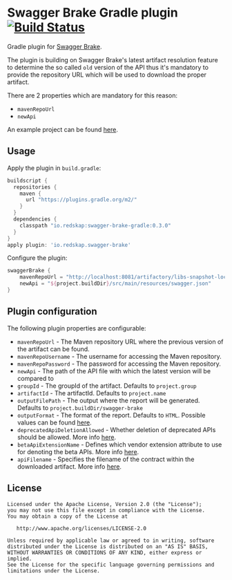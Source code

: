 # Swagger Brake Gradle plugin [![Build Status](https://travis-ci.com/redskap/swagger-brake-gradle.svg?branch=master)](https://travis-ci.com/redskap/swagger-brake-gradle)
Gradle plugin for [Swagger Brake](https://github.com/redskap/swagger-brake).

The plugin is building on Swagger Brake's latest artifact resolution feature to determine the so 
called `old` version of the API thus it's mandatory to provide the repository URL which will be used
to download the proper artifact.

There are 2 properties which are mandatory for this reason:
- `mavenRepoUrl`
- `newApi`

An example project can be found [here](https://github.com/redskap/swagger-brake-example/tree/master/swagger-brake-gradle-example).

## Usage

Apply the plugin in `build.gradle`:
```groovy
buildscript {
  repositories {
    maven {
      url "https://plugins.gradle.org/m2/"
    }
  }
  dependencies {
    classpath "io.redskap:swagger-brake-gradle:0.3.0"
  }
}
apply plugin: 'io.redskap.swagger-brake'
```

Configure the plugin:
```groovy
swaggerBrake {
    mavenRepoUrl = "http://localhost:8081/artifactory/libs-snapshot-local"
    newApi = "${project.buildDir}/src/main/resources/swagger.json"
}
```

## Plugin configuration
The following plugin properties are configurable:
- `mavenRepoUrl` - The Maven repository URL where the previous version of the artifact can be found.
- `mavenRepoUsername` - The username for accessing the Maven repository.
- `mavenRepoPassword` - The password for accessing the Maven repository.
- `newApi` - The path of the API file with which the latest version will be compared to
- `groupId` - The groupId of the artifact. Defaults to `project.group`
- `artifactId` - The artifactId. Defaults to `project.name`
- `outputFilePath` - The output where the report will be generated. Defaults to `project.buildDir/swagger-brake`
- `outputFormat` - The format of the report. Defaults to `HTML`. Possible values can be found [here](https://github.com/redskap/swagger-brake#reporting).
- `deprecatedApiDeletionAllowed` - Whether deletion of deprecated APIs should be allowed. More info [here](https://github.com/redskap/swagger-brake#api-deprecation-handling).
- `betaApiExtensionName` - Defines which vendor extension attribute to use for denoting the beta APIs. More info [here](https://github.com/redskap/swagger-brake#beta-api-support).
- `apiFilename` - Specifies the filename of the contract within the downloaded artifact. More info [here](https://github.com/redskap/swagger-brake#latest-artifact-resolution).

## License
```text
Licensed under the Apache License, Version 2.0 (the "License");
you may not use this file except in compliance with the License.
You may obtain a copy of the License at

   http://www.apache.org/licenses/LICENSE-2.0

Unless required by applicable law or agreed to in writing, software
distributed under the License is distributed on an "AS IS" BASIS,
WITHOUT WARRANTIES OR CONDITIONS OF ANY KIND, either express or implied.
See the License for the specific language governing permissions and
limitations under the License.
```